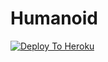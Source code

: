 # Humanoid


[![Deploy To Heroku](https://www.herokucdn.com/deploy/button.svg)](https://heroku.com/deploy?template=https://github.com/TeamHumanoid/Humanoid)
